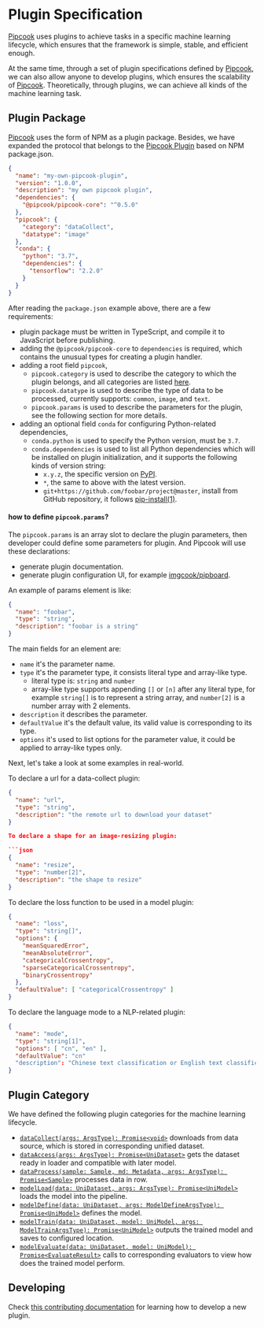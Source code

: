 # Plugin Specification

[Pipcook][] uses plugins to achieve tasks in a specific machine learning lifecycle, which ensures that the framework is simple, stable, and efficient enough.

At the same time, through a set of plugin specifications defined by [Pipcook][], we can also allow anyone to develop plugins, which ensures the scalability of [Pipcook][]. Theoretically, through plugins, we can achieve all kinds of the machine learning task.

## Plugin Package

[Pipcook][] uses the form of NPM as a plugin package. Besides, we have expanded the protocol that belongs to the [Pipcook Plugin][] based on NPM package.json.

```json
{
  "name": "my-own-pipcook-plugin",
  "version": "1.0.0",
  "description": "my own pipcook plugin",
  "dependencies": {
    "@pipcook/pipcook-core": "^0.5.0"
  },
  "pipcook": {
    "category": "dataCollect",
    "datatype": "image"
  },
  "conda": {
    "python": "3.7",
    "dependencies": {
      "tensorflow": "2.2.0"
    }
  }
}
```

After reading the `package.json` example above, there are a few requirements:

- plugin package must be written in TypeScript, and compile it to JavaScript before publishing.
- adding the `@pipcook/pipcook-core` to `dependencies` is required, which contains the unusual types for creating a plugin handler.
- adding a root field `pipcook`,
  - `pipcook.category` is used to describe the category to which the plugin belongs, and all categories are listed [here](#plugin-category).
  - `pipcook.datatype` is used to describe the type of data to be processed, currently supports: `common`, `image`, and `text`.
  - `pipcook.params` is used to describe the parameters for the plugin, see the following section for more details.
- adding an optional field `conda` for configuring Python-related dependencies,
  - `conda.python` is used to specify the Python version, must be `3.7`.
  - `conda.dependencies` is used to list all Python dependencies which will be installed on plugin initialization, and it supports the following kinds of version string:
    - `x.y.z`, the specific version on [PyPI][].
    - `*`, the same to above with the latest version.
    - `git+https://github.com/foobar/project@master`, install from GitHub repository, it follows [pip-install(1)](https://pip.pypa.io/en/stable/reference/pip_install/#git).

#### how to define `pipcook.params`?

The `pipcook.params` is an array slot to declare the plugin parameters, then developer could define some parameters for plugin. And Pipcook will use these declarations:

- generate plugin documentation.
- generate plugin configuration UI, for example [imgcook/pipboard](https://github.com/imgcook/pipboard).

An example of params element is like:

```json
{
  "name": "foobar",
  "type": "string",
  "description": "foobar is a string"
}
```

The main fields for an element are:

- `name` it's the parameter name.
- `type` it's the parameter type, it consists literal type and array-like type.
  - literal type is: `string` and `number`
  - array-like type supports appending `[]` or `[n]` after any literal type, for example `string[]` is to represent a string array, and `number[2]` is a number array with 2 elements.
- `description` it describes the parameter.
- `defaultValue` it's the default value, its valid value is corresponding to its type.
- `options` it's used to list options for the parameter value, it could be applied to array-like types only.

Next, let's take a look at some examples in real-world.

To declare a url for a data-collect plugin:

```json
{
  "name": "url",
  "type": "string",
  "description": "the remote url to download your dataset"
}

To declare a shape for an image-resizing plugin:

```json
{
  "name": "resize",
  "type": "number[2]",
  "description": "the shape to resize"
}
```

To declare the loss function to be used in a model plugin:

```json
{
  "name": "loss",
  "type": "string[]",
  "options": {
    "meanSquaredError",
    "meanAbsoluteError",
    "categoricalCrossentropy",
    "sparseCategoricalCrossentropy",
    "binaryCrossentropy"
  },
  "defaultValue": [ "categoricalCrossentropy" ]
}
```

To declare the language mode to a NLP-related plugin:

```json
{
  "name": "mode",
  "type": "string[1]",
  "options": [ "cn", "en" ],
  "defaultValue": "cn"
  "description": "Chinese text classification or English text classification, the value can be en or cn"
}
```

## Plugin Category

We have defined the following plugin categories for the machine learning lifecycle.

- [`dataCollect(args: ArgsType): Promise<void>`][] downloads from data source, which is stored in corresponding unified dataset.
- [`dataAccess(args: ArgsType): Promise<UniDataset>`][] gets the dataset ready in loader and compatible with later model.
- [`dataProcess(sample: Sample, md: Metadata, args: ArgsType): Promise<Sample>`][] processes data in row.
- [`modelLoad(data: UniDataset, args: ArgsType): Promise<UniModel>`][] loads the model into the pipeline.
- [`modelDefine(data: UniDataset, args: ModelDefineArgsType): Promise<UniModel>`][] defines the model.
- [`modelTrain(data: UniDataset, model: UniModel, args: ModelTrainArgsType): Promise<UniModel>`][] outputs the trained model and saves to configured location.
- [`modelEvaluate(data: UniDataset, model: UniModel): Promise<EvaluateResult>`][] calls to corresponding evaluators to view how does the trained model perform.

## Developing

Check [this contributing documentation](../contributing/contribute-a-plugin.md) for learning how to develop a new plugin.

[Pipcook]: https://github.com/alibaba/pipcook
[Pipcook Plugin]: ../../GLOSSORY.md#pipcook-plugin
[Pipcook Tools]: ../../manual/pipcook-tools.md
[PyPI]: https://pypi.org

[`dataCollect(args: ArgsType): Promise<void>`]: https://alibaba.github.io/pipcook/typedoc/interfaces/datacollecttype.html
[`dataAccess(args: ArgsType): Promise<UniDataset>`]: https://alibaba.github.io/pipcook/typedoc/interfaces/dataaccesstype.html
[`dataProcess(sample: Sample, md: Metadata, args: ArgsType): Promise<Sample>`]: https://alibaba.github.io/pipcook/typedoc/interfaces/dataprocesstype.html
[`modelLoad(data: UniDataset, args: ArgsType): Promise<UniModel>`]: https://alibaba.github.io/pipcook/typedoc/interfaces/modelloadtype.html
[`modelDefine(data: UniDataset, args: ModelDefineArgsType): Promise<UniModel>`]: https://alibaba.github.io/pipcook/typedoc/interfaces/modeldefinetype.html
[`modelTrain(data: UniDataset, model: UniModel, args: ModelTrainArgsType): Promise<UniModel>`]: https://alibaba.github.io/pipcook/typedoc/interfaces/modeltraintype.html
[`modelEvaluate(data: UniDataset, model: UniModel): Promise<EvaluateResult>`]: https://alibaba.github.io/pipcook/typedoc/interfaces/modelevaluatetype.html
